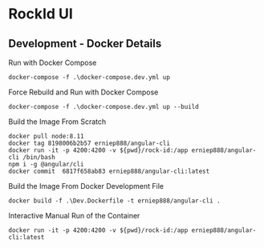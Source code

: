 # RockId UI #

## Development - Docker Details ##

Run with Docker Compose
   ```Docker
   docker-compose -f .\docker-compose.dev.yml up
   ```

Force Rebuild and Run with Docker Compose
   ```Docker
   docker-compose -f .\docker-compose.dev.yml up --build   
   ```

Build the Image From Scratch
   ```Docker
   docker pull node:8.11
   docker tag 8198006b2b57 erniep888/angular-cli
   docker run -it -p 4200:4200 -v ${pwd}/rock-id:/app erniep888/angular-cli /bin/bash
   npm i -g @angular/cli
   docker commit  6817f658ab83 erniep888/angular-cli:latest
   ```

Build the Image From Docker Development File
   ```Docker
   docker build -f .\Dev.Dockerfile -t erniep888/angular-cli .
   ```

Interactive Manual Run of the Container
   ```Docker
   docker run -it -p 4200:4200 -v ${pwd}/rock-id:/app erniep888/angular-cli:latest
   ```